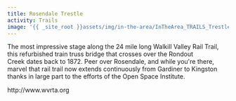 ```yaml
---
title: Rosendale Trestle
activity: Trails
image: '{{ _site_root }}assets/img/in-the-area/InTheArea_TRAILS_Trestle.jpg'
---
```

<p>The most impressive stage along&nbsp;the 24 mile long Walkill Valley Rail Trail, this refurbished train&nbsp;truss bridge that&nbsp;crosses over the Rondout Creek&nbsp;dates back to 1872. Peer over Rosendale, and while you're there, marvel that rail trail now extends continuously from Gardiner to Kingston thanks in large part&nbsp;to the efforts of the Open Space Institute.</p><p>http://www.wvrta.org</p>